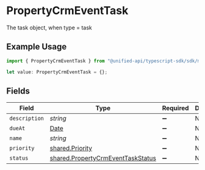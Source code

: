 # PropertyCrmEventTask

The task object, when type = task

## Example Usage

```typescript
import { PropertyCrmEventTask } from "@unified-api/typescript-sdk/sdk/models/shared";

let value: PropertyCrmEventTask = {};
```

## Fields

| Field                                                                                         | Type                                                                                          | Required                                                                                      | Description                                                                                   |
| --------------------------------------------------------------------------------------------- | --------------------------------------------------------------------------------------------- | --------------------------------------------------------------------------------------------- | --------------------------------------------------------------------------------------------- |
| `description`                                                                                 | *string*                                                                                      | :heavy_minus_sign:                                                                            | N/A                                                                                           |
| `dueAt`                                                                                       | [Date](https://developer.mozilla.org/en-US/docs/Web/JavaScript/Reference/Global_Objects/Date) | :heavy_minus_sign:                                                                            | N/A                                                                                           |
| `name`                                                                                        | *string*                                                                                      | :heavy_minus_sign:                                                                            | N/A                                                                                           |
| `priority`                                                                                    | [shared.Priority](../../../sdk/models/shared/priority.md)                                     | :heavy_minus_sign:                                                                            | N/A                                                                                           |
| `status`                                                                                      | [shared.PropertyCrmEventTaskStatus](../../../sdk/models/shared/propertycrmeventtaskstatus.md) | :heavy_minus_sign:                                                                            | N/A                                                                                           |
